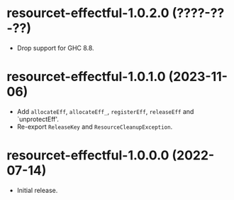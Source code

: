 # resourcet-effectful-1.0.2.0 (????-??-??)
* Drop support for GHC 8.8.

# resourcet-effectful-1.0.1.0 (2023-11-06)
* Add `allocateEff`, `allocateEff_`, `registerEff`, `releaseEff` and
  `unprotectEff'.
* Re-export `ReleaseKey` and `ResourceCleanupException`.

# resourcet-effectful-1.0.0.0 (2022-07-14)
* Initial release.
